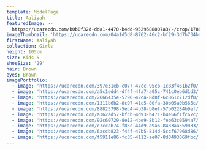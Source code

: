 ```yaml
---
template: ModelPage
title: Aaliyah
featuredImage: >-
  https://ucarecdn.com/b0b0f32d-dda1-4470-b4dd-9529588807a3/-/crop/1788x1943/0,293/-/preview/
imageThumbnail: 'https://ucarecdn.com/04a1d5d8-8762-46c2-bf29-3d7b734bd32b/'
firstName: Aaliyah
collection: Girls
height: 105cm
size: Kids 5
shoeSize: '29'
hair: Brown
eyes: Brown
imagePortfolio:
  - image: 'https://ucarecdn.com/397e31eb-c077-47cc-95cb-1c83f461b2f0/'
  - image: 'https://ucarecdn.com/a5c1edd4-df4f-4fa7-a05c-741c0eb6d1d3/'
  - image: 'https://ucarecdn.com/2666435e-5790-42ca-8d8f-6c861c712df0/'
  - image: 'https://ucarecdn.com/1311b6b2-8c97-41c5-80fa-30b05a0b565c/'
  - image: 'https://ucarecdn.com/88825798-5ec4-4b38-b8ef-57b02284b9ef/'
  - image: 'https://ucarecdn.com/a362ad57-bfcb-4d93-b471-b4e56f1fc67c/'
  - image: 'https://ucarecdn.com/92c60729-8e12-4be9-8b12-feb63c0594a7/'
  - image: 'https://ucarecdn.com/c7ccab74-f85c-44d9-a9a6-8433aa559033/'
  - image: 'https://ucarecdn.com/6accb823-f44f-47b5-814d-5ccf67968d86/'
  - image: 'https://ucarecdn.com/f5911e86-fc35-4112-ae07-8d3493069fbc/'
---
```


